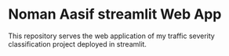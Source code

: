 # Noman Aasif streamlit Web App 

This repository serves the web application of my traffic severity classification project deployed in streamlit.
